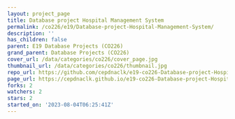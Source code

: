 ```yaml
---
layout: project_page
title: Database project Hospital Management System
permalink: /co226/e19/Database-project-Hospital-Management-System/
description: ''
has_children: false
parent: E19 Database Projects (CO226)
grand_parent: Database Projects (CO226)
cover_url: /data/categories/co226/cover_page.jpg
thumbnail_url: /data/categories/co226/thumbnail.jpg
repo_url: https://github.com/cepdnaclk/e19-co226-Database-project-Hospital-Management-System
page_url: https://cepdnaclk.github.io/e19-co226-Database-project-Hospital-Management-System
forks: 2
watchers: 2
stars: 2
started_on: '2023-08-04T06:25:41Z'
---
```



